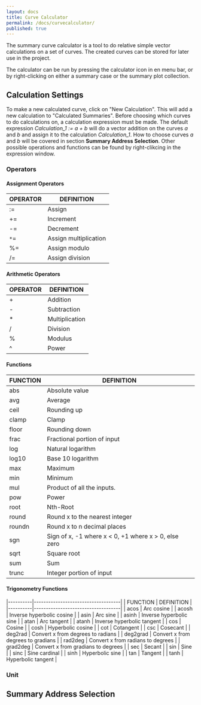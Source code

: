 ```yaml
---
layout: docs
title: Curve Calculator
permalink: /docs/curvecalculator/
published: true
---
```


The summary curve calculator is a tool to do relative simple vector calculations on a set of curves. The created curves can be stored for later use in the project.

The calculator can be run by pressing the calculator icon in en menu bar, or by right-clicking on either a summary case or the summary plot collection.

## Calculation Settings
To make a new calculated curve, click on "New Calculation". This will add a new calculation to "Calculated Summaries". Before choosing which curves to do calculations on, a calculation expression must be made. The default expression *Calculation_1 := a + b* will do a vector addition on the curves *a* and *b* and assign it to the calculation *Calculation_1*. How to choose curves *a* and *b* will be covered in section **Summary Address Selection**. Other possible operations and functions can be found by right-clikcing in the expression window.

### Operators

#### Assignment Operators

| OPERATOR | DEFINITION            |
|----------|-----------------------|
|  :=      | Assign                |
|  +=      | Increment             |
|  -=      | Decrement             |
|  `*`=    | Assign multiplication |
|  %=      | Assign modulo         |
|  /=      | Assign division       |

#### Arithmetic Operators

| OPERATOR | DEFINITION      |
|----------|-----------------|
|  +       | Addition        |
|  -       | Subtraction     |
|  *       | Multiplication  |
|  /       | Division        |
|  %       | Modulus         |
|  ^       | Power           |


#### Functions

| FUNCTION | DEFINITION                                              |
|----------|---------------------------------------------------------|
| abs      | Absolute value                                          |
| avg      | Average                                                 |
| ceil     | Rounding up                                             |
| clamp    | Clamp                                                   |
| floor    | Rounding down                                           |
| frac     | Fractional portion of input                             |
| log      | Natural logarithm                                       |
| log10    | Base 10 logarithm                                       |
| max      | Maximum                                                 |
| min      | Minimum                                                 |
| mul      | Product of all the inputs.                              |
| pow      | Power                                                   |
| root     | Nth-Root                                                |
| round    | Round x to the nearest integer                          |
| roundn   | Round x to n decimal places                             |
| sgn      | Sign of x, -1 where x < 0, +1 where x > 0, else zero    |
| sqrt     | Square root                                             |
| sum      | Sum                                                     |
| trunc    | Integer portion of input                                |

#### Trigonometry Functions

|----------|------------------------------------|
| FUNCTION | DEFINITION                         |
|----------|------------------------------------|
| acos     | Arc cosine                         |
| acosh    | Inverse hyperbolic cosine          |
| asin     | Arc sine                           |
| asinh    | Inverse hyperbolic sine            |
| atan     | Arc tangent                        |
| atanh    | Inverse hyperbolic tangent         |
| cos      | Cosine                             |
| cosh     | Hyperbolic cosine                  |
| cot      | Cotangent                          |
| csc      | Cosecant                           |
| deg2rad  | Convert x from degrees to radians  |
| deg2grad | Convert x from degrees to gradians |
| rad2deg  | Convert x from radians to degrees  |
| grad2deg | Convert x from gradians to degrees |
| sec      | Secant                             |
| sin      | Sine                               |
| sinc     | Sine cardinal                      |
| sinh     | Hyperbolic sine                    |
| tan      | Tangent                            |
| tanh     | Hyperbolic tangent                 |

### Unit

## Summary Address Selection

